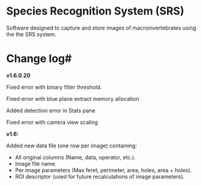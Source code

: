 # Species Recognition System (SRS)

Software designed to capture and store images of macroinvertebrates using the the SRS system.


# Change log#

**v1.6.0.20**

Fixed error with binary filter threshold.

Fixed error with blue plane extract memory allocation

Added detection error in Stats pane

Fixed error with camera view scaling


**v1.6:**

Added new data file (one row per image) containing:
- All original columns (Name, data, operator, etc.).
- Image file name.
- Per image parameters (Max feret, perimeter, area, holes, area + holes).
- ROI descriptor (used for future recalculations of image parameters).



